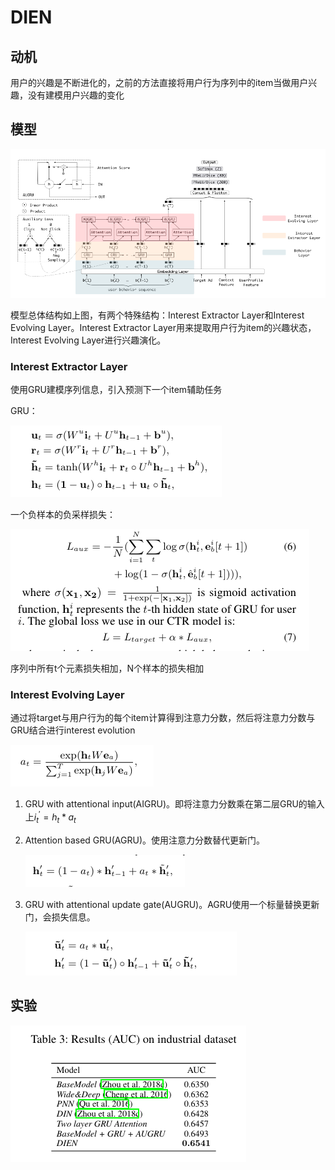 # DIEN

## 动机

用户的兴趣是不断进化的，之前的方法直接将用户行为序列中的item当做用户兴趣，没有建模用户兴趣的变化

## 模型

![](img/0008-1.png)

模型总体结构如上图，有两个特殊结构：Interest Extractor Layer和Interest Evolving Layer。Interest Extractor Layer用来提取用户行为item的兴趣状态，Interest Evolving Layer进行兴趣演化。

### Interest Extractor Layer

使用GRU建模序列信息，引入预测下一个item辅助任务

GRU：

![](img/0008-2.png)

一个负样本的负采样损失：

![](img/0008-3.png)

序列中所有t个元素损失相加，N个样本的损失相加

### Interest Evolving Layer

通过将target与用户行为的每个item计算得到注意力分数，然后将注意力分数与GRU结合进行interest evolution

![](img/0008-5.png)

1. GRU with attentional input(AIGRU)。即将注意力分数乘在第二层GRU的输入上$i_{t}^{'} = h_t * a_t$
2. Attention based GRU(AGRU)。使用注意力分数替代更新门。
   
   ![](img/0008-7.png)

3. GRU with attentional update gate(AUGRU)。AGRU使用一个标量替换更新门，会损失信息。

   ![](img/0008-8.png)
   

## 实验

![](img/0008-9.png)

